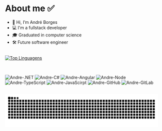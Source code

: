 ###### <h1>About me ✅
- 👋 Hi, I’m André Borges
- 💻 I'm a fullstack developer
- 🎓 Graduated in computer science
- 🛠️ Future software engineer
  
##

 [![Top Linguagens](https://github-readme-stats.vercel.app/api/top-langs/?username=AndreBorgees&layout=compact&theme=dark)](https://github.com/AndreBorgees/github-readme-stats) 

##  
<div style="display: inline_block"><br>  
  <img align="rigth" alt="Andre-.NET" height="30" width"=40" src="https://img.shields.io/badge/.NET-5C2D91?style=for-the-badge&logo=.net&logoColor=white">
  <img align="rigth" alt="Andre-C#" height="30" width"=40" src="https://img.shields.io/badge/C%23-239120?style=for-the-badge&logo=c-sharp&logoColor=white">
  <img align="rigth" alt="Andre-Angular" height="30" width"=40" src="https://img.shields.io/badge/Angular-DD0031?style=for-the-badge&logo=angular&logoColor=white">
  <img align="rigth" alt="Andre-Node" height="30" width"=40" src="https://img.shields.io/badge/Node.js-43853D?style=for-the-badge&logo=node.js&logoColor=white">
  <img align="rigth" alt="Andre-TypeScript" height="30" width"=40" src="https://img.shields.io/badge/TypeScript-007ACC?style=for-the-badge&logo=typescript&logoColor=white">
  <img align="rigth" alt="Andre-JavaScirpt" height="30" width"=40" src="https://img.shields.io/badge/JavaScript-F7DF1E?style=for-the-badge&logo=javascript&logoColor=black">
  <img align="rigth" alt="Andre-GitHub" height="30" width"=40" src="https://img.shields.io/badge/GitHub-100000?style=for-the-badge&logo=github&logoColor=white">
  <img align="rigth" alt="Andre-GitLab" height="30" width"=40" src="https://img.shields.io/badge/GitLab-330F63?style=for-the-badge&logo=gitlab&logoColor=white">
  
</div>

## 
![Snake animation](https://github.com/AndreBorgees/AndreBorgees/blob/output/github-contribution-grid-snake.svg)

